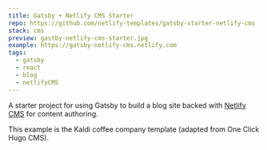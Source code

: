```yaml
---
title: Gatsby + Netlify CMS Starter
repo: https://github.com/netlify-templates/gatsby-starter-netlify-cms
stack: cms
preview: gastby-netlify-cms-starter.jpg
example: https://gatsby-netlify-cms.netlify.com
tags:
  - gatsby
  - react
  - blog
  - netlifyCMS
---
```


A starter project for using Gatsby to build a blog site backed with [Netlify CMS](https://www.netlifycms.org) for content authoring.

This example is the Kaldi coffee company template (adapted from One Click Hugo CMS).
